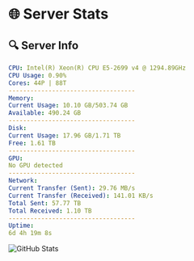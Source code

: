 # 🌐 Server Stats
## 🔍 Server Info
```yaml
CPU: Intel(R) Xeon(R) CPU E5-2699 v4 @ 1294.89GHz
CPU Usage: 0.90%
Cores: 44P | 88T
-----------------------------------
Memory:
Current Usage: 10.10 GB/503.74 GB
Available: 490.24 GB
-----------------------------------
Disk:
Current Usage: 17.96 GB/1.71 TB
Free: 1.61 TB
-----------------------------------
GPU:
No GPU detected
-----------------------------------
Network:
Current Transfer (Sent): 29.76 MB/s
Current Transfer (Received): 141.01 KB/s
Total Sent: 57.77 TB
Total Received: 1.10 TB
-----------------------------------
Uptime:
6d 4h 19m 8s
```
![GitHub Stats](https://img.shields.io/badge/Updated-2025-02-14_03:02:26-blue)